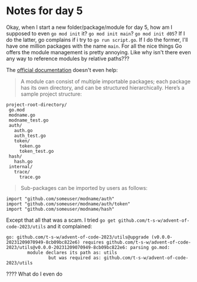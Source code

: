 # Notes for day 5

Okay, when I start a new folder/package/module for day 5, how am I supposed to even `go mod init` it? `go mod init main`? `go mod init d05`? If I do the latter, go complains if i try to `go run script.go`. If I do the former, I'll have one million packages with the name `main`. For all the nice things Go offers the module management is pretty annoying. Like why isn't there even any way to reference modules by relative paths???

The [official documentation](https://go.dev/doc/modules/layout) doesn't even help:

> A module can consist of multiple importable packages; each package has its own directory, and can be structured hierarchically. Here’s a sample project structure:

```
project-root-directory/
 go.mod
 modname.go
 modname_test.go
 auth/
   auth.go
   auth_test.go
   token/
     token.go
     token_test.go
 hash/
   hash.go
 internal/
   trace/
     trace.go
```

> Sub-packages can be imported by users as follows:

```
import "github.com/someuser/modname/auth"
import "github.com/someuser/modname/auth/token"
import "github.com/someuser/modname/hash"
```

Except that all that was a scam. I tried `go get github.com/t-s-w/advent-of-code-2023/utils` and it complained:

```
go: github.com/t-s-w/advent-of-code-2023/utils@upgrade (v0.0.0-20231209070949-8cb09bc822e6) requires github.com/t-s-w/advent-of-code-2023/utils@v0.0.0-20231209070949-8cb09bc822e6: parsing go.mod:
        module declares its path as: utils
                but was required as: github.com/t-s-w/advent-of-code-2023/utils
```

???? What do I even do
